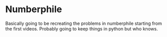 # Numberphile

Basically going to be recreating the problems in numberphile starting from the first videos. Probably going to keep things in python but who knows.
